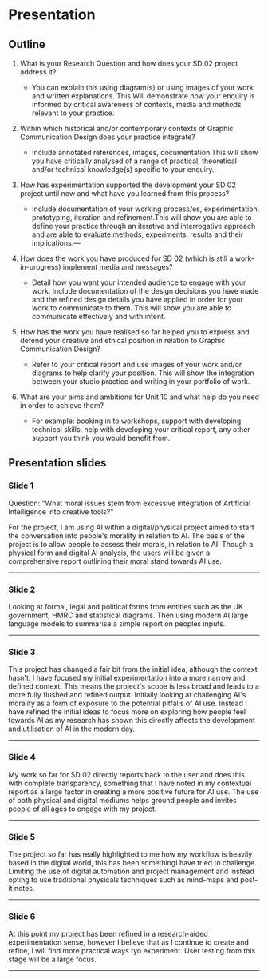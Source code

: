 # Presentation

## Outline

1. What is your Research Question and how does your SD 02 project address it?

   - You can explain this using diagram(s) or using images of your work and written explanations. This Will demonstrate how your enquiry is informed by critical awareness of contexts, media and methods relevant to your practice.

2. Within which historical and/or contemporary contexts of Graphic Communication Design does your practice integrate?

   - Include annotated references, images, documentation.This will show you have critically analysed of a range of practical, theoretical and/or technical knowledge(s) specific to your enquiry.

3. How has experimentation supported the development your SD 02 project until now and what have you learned from this process?

   - Include documentation of your working process/es, experimentation, prototyping, iteration and refinement.This will show you are able to define your practice through an iterative and interrogative approach and are able to evaluate methods, experiments, results and their implications.—

4. How does the work you have produced for SD 02 (which is still a work-in-progress) implement media and messages?

   - Detail how you want your intended audience to engage with your work. Include documentation of the design decisions you have made and the refined design details you have applied in order for your work to communicate to them. This will show you are able to communicate effectively and with intent.

5. How has the work you have realised so far helped you to express and defend your creative and ethical position in relation to Graphic Communication Design?

   - Refer to your critical report and use images of your work and/or diagrams to help clarify your position. This will show the integration between your studio practice and writing in your portfolio of work.

6. What are your aims and ambitions for Unit 10 and what help do you need in order to achieve them?

   - For example: booking in to workshops, support with developing technical skills, help with developing your critical report, any other support you think you would benefit from.

## Presentation slides

### Slide 1

Question: "What moral issues stem from excessive integration of Artificial Intelligence into creative tools?"

For the project, I am using AI within a digital/physical project aimed to start the conversation into people's morality in relation to AI. The basis of the project is to allow people to assess their morals, in relation to AI. Though a physical form and digital AI analysis, the users will be given a comprehensive report outlining their moral stand towards AI use.

---

### Slide 2

Looking at formal, legal and political forms from entities such as the UK government, HMRC and statistical diagrams. Then using modern AI large language models to summarise a simple report on peoples inputs.

---

### Slide 3

This project has changed a fair bit from the initial idea, although the context hasn't. I have focused my initial experimentation into a more narrow and defined context. This means the project's scope is less broad and leads to a more fully flushed and refined output. Initially looking at challenging AI's morality as a form of exposure to the potential pitfalls of AI use. Instead I have refined the initial ideas to focus more on exploring how people feel towards AI as my research has shown this directly affects the development and utilisation of AI in the modern day.

---

### Slide 4

My work so far for SD 02 directly reports back to the user and does this with complete transparency, something that I have noted in my contextual report as a large factor in creating a more positive future for AI use. The use of both physical and digital mediums helps ground people and invites people of all ages to engage with my project.

---

### Slide 5

The project so far has really highlighted to me how my workflow is heavily based in the digital world, this has been somethingI have tried to challenge. Limiting the use of digital automation and project management and instead opting to use traditional physicals techniques such as mind-maps and post-it notes.

---

### Slide 6

At this point my project has been refined in a research-aided experimentation sense, however I believe that as I continue to create and refine, I will find more practical ways tyo experiment. User testing from this stage will be a large focus.

---
